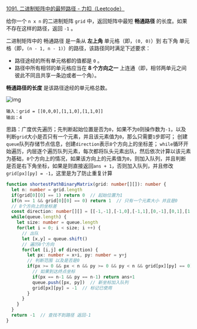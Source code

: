 [1091. 二进制矩阵中的最短路径 - 力扣（Leetcode）](https://leetcode.cn/problems/shortest-path-in-binary-matrix/description/)

给你一个 `n x n` 的二进制矩阵 `grid` 中，返回矩阵中最短 **畅通路径** 的长度。如果不存在这样的路径，返回 `-1` 。

二进制矩阵中的 畅通路径 是一条从 **左上角** 单元格（即，`(0, 0)`）到 右下角 单元格（即，`(n - 1, n - 1)`）的路径，该路径同时满足下述要求：

- 路径途经的所有单元格都的值都是 `0` 。
- 路径中所有相邻的单元格应当在 **8 个方向之一** 上连通（即，相邻两单元之间彼此不同且共享一条边或者一个角）。

**畅通路径的长度** 是该路径途经的单元格总数。

![img](https://assets.leetcode.com/uploads/2021/02/18/example2_1.png)

```
输入：grid = [[0,0,0],[1,1,0],[1,1,0]]
输出：4
```

思路：广度优先遍历；先判断起始位置是否为`0`，如果不为`0`则操作数为`-1`，以及判断`grid`大小是否只有一个元素，并且该元素值为`0`，那么只需要`1`步即可；
创建`queue`队列存储节点信息，创建`direction`表示`8`个方向上的坐标差；
`while`循环开始遍历，内层逐个遍历队列元素，每次都将队头元素出队，然后依次计算以该元素为基础，`8`个方向上的情况，如果该方向上的元素值为`0`，则加入队列，并且判断是否是右下角坐标，如果是则直接返回`ans + 1`，否则加入队列，并且修改`grid[px][py] = -1`，这里是为了防止重复计算

```typescript
function shortestPathBinaryMatrix(grid: number[][]): number {
  let n: number = grid.length
  if(grid[0][0] == 1) return 0  // 起始位置为1
  if(n == 1 && grid[0][0] == 0) return 1  // 只有一个元素大小 并且是0
  // 8个方向上的坐标差
  const direction: number[][] = [[-1,-1],[-1,0],[-1,1],[0,-1],[0,1],[1,-1],[1,0],[1,1]]
  while(queue.length) {
    let size: number = queue.length
    for(let i = 0; i < size; i ++) {
      // 出队
      let [x,y] = queue.shift()
      // 遍历8个方向
      for(let [i,j] of direction) {
        let px: number = x+i, py: number = y+j
        // 判断范围 以及是否是0
        if(px >= 0 && px < n && py >= 0 && py < n && grid[px][py] == 0) {
          // 如果到达终点坐标
          if(px == n-1 && py == n-1) return ans+1
          queue.push([px, py])  // 新坐标加入队列
          grid[px][py] = -1  // 标记已使用
        }
      }
    }
  }
  return -1  // 查找不到路径 返回-1
}
```

